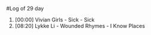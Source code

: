 #Log of 29 day

1. [00:00] Vivian Girls - Sick - Sick
1. [08:20] Lykke Li - Wounded Rhymes - I Know Places
